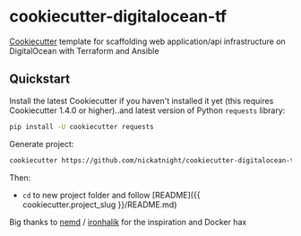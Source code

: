 # cookiecutter-digitalocean-tf
[Cookiecutter](https://github.com/cookiecutter/cookiecutter) template for scaffolding web application/api infrastructure on DigitalOcean with Terraform and Ansible

## Quickstart
Install the latest Cookiecutter if you haven't installed it yet (this requires Cookiecutter 1.4.0 or higher)..and latest version of Python `requests` library:
```sh
pip install -U cookiecutter requests
```

Generate project:
```sh
cookiecutter https://github.com/nickatnight/cookiecutter-digitalocean-tf.git
```

Then:
- `cd` to new project folder and follow [README]({{ cookiecutter.project_slug }}/README.md)


Big thanks to [nemd](https://github.com/nemd/) / [ironhalik](https://github.com/ironhalik/) for the inspiration and Docker hax
